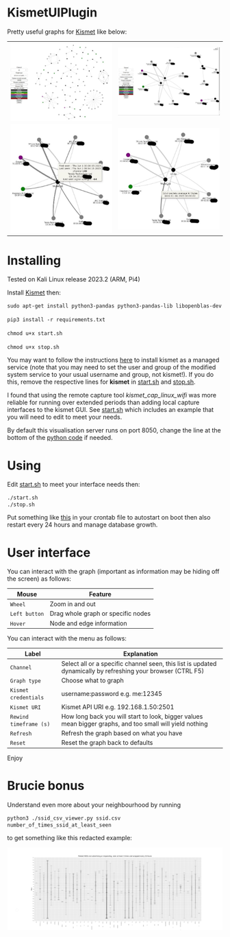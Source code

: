# KismetUIPlugin

Pretty useful graphs for [Kismet](https://github.com/kismetwireless/kismet) like below:

<table>
  <tr>
    <td><img src="./1.JPG" width="400"</td>
    <td><img src="./2.JPG" width="400"</td>
  </tr>
  <tr>
     <td><img src="./3.JPG" width="400"</td>
     <td><img src="./4.JPG" width="400"</td>
  </tr>
</table>

# Installing

Tested on Kali Linux release 2023.2 (ARM, Pi4)

Install [Kismet](https://www.kismetwireless.net/) then:

``` console
sudo apt-get install python3-pandas python3-pandas-lib libopenblas-dev

pip3 install -r requirements.txt

chmod u+x start.sh

chmod u+x stop.sh
```
You may want to follow the instructions [here](https://github.com/kismetwireless/kismet/blob/master/packaging/systemd/README) to install kismet as a managed service (note that you may need to set the user and group of the modified system service to your usual username and group, not kismet!). If you do this, remove the respective lines for **kismet** in [start.sh](start.sh) and [stop.sh](stop.sh). 

I found that using the remote capture tool *kismet_cap_linux_wifi* was more reliable for running over extended periods than adding local capture interfaces to the kismet GUI. See [start.sh](start.sh) which includes an example that you will need to edit to meet your needs.


By default this visualisation server runs on port 8050, change the line at the bottom of the [python code](./KismetUIPlugin.py) if needed.

# Using

Edit [start.sh](start.sh) to meet your interface needs then:

``` console
./start.sh
./stop.sh
```
Put something like [this](crontab) in your crontab file to autostart on boot then also restart every 24 hours and manage database growth.

# User interface

You can interact with the graph (important as information may be hiding off the screen) as follows:

**Mouse** | **Feature**
----- | -------
```Wheel``` | Zoom in and out
```Left button``` | Drag whole graph or specific nodes
```Hover``` | Node and edge information

You can interact with the menu as follows:

**Label** | **Explanation**
----- | -----------
```Channel``` | Select all or a specific channel seen, this list is updated dynamically by refreshing your browser (CTRL F5)
```Graph type``` | Choose what to graph
```Kismet credentials``` | username:password e.g. me:12345
```Kismet URI``` | Kismet API URI e.g. 192.168.1.50:2501
```Rewind timeframe (s)``` | How long back you will start to look, bigger values mean bigger graphs, and too small will yield nothing
```Refresh``` | Refresh the graph based on what you have
```Reset``` | Reset the graph back to defaults

Enjoy

# Brucie bonus

Understand even more about your neighbourhood by running

``` console
python3 ./ssid_csv_viewer.py ssid.csv number_of_times_ssid_at_least_seen
```
to get something like this redacted example:

<img src="./Figure_1.png">


